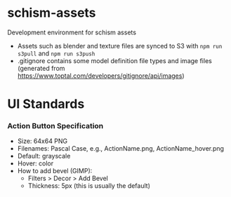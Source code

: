 # schism-assets
Development environment for schism assets

- Assets such as blender and texture files are synced to S3 with `npm run s3pull` and `npm run s3push`
- .gitignore contains some model definition file types and image files (generated from https://www.toptal.com/developers/gitignore/api/images)

# UI Standards
### Action Button Specification
- Size: 64x64 PNG
- Filenames: Pascal Case, e.g., ActionName.png, ActionName_hover.png
- Default: grayscale
- Hover: color
- How to add bevel (GIMP):
    - Filters > Decor > Add Bevel
    - Thickness: 5px (this is usually the default)

